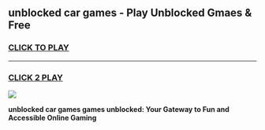 
## unblocked car games - Play Unblocked Gmaes & Free
<h3>
<a href="https://premium.freeplayer.one?title=unblocked_car_games&ref=19F">CLICK TO PLAY</a></h3>
<hr>

<h3>
<a href="https://premium.freeplayer.one?title=unblocked_car_games&ref=19F">CLICK 2 PLAY</a>
  
</h3>

<a href="https://premium.freeplayer.one?title=unblocked_car_games&ref=19F/"><img src="https://clearcache.store/games.png"></a>


**unblocked car games games unblocked: Your Gateway to Fun and Accessible Online Gaming**
